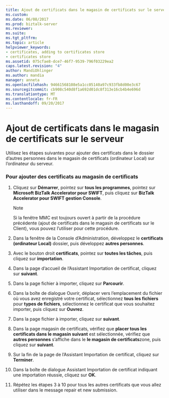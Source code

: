 ```yaml
---
title: Ajout de certificats dans le magasin de certificats sur le serveur | Documents Microsoft
ms.custom: 
ms.date: 06/08/2017
ms.prod: biztalk-server
ms.reviewer: 
ms.suite: 
ms.tgt_pltfrm: 
ms.topic: article
helpviewer_keywords:
- certificates, adding to certificates store
- certificates store
ms.assetid: 075cfae8-dce7-46f7-9539-796f03229ea2
caps.latest.revision: "4"
author: MandiOhlinger
ms.author: mandia
manager: anneta
ms.openlocfilehash: 94661568108e5a1cc05140a97c933fb8d00e3c67
ms.sourcegitcommit: cb908c540d8f1a692d01dc8f313e16cb4b4e696d
ms.translationtype: MT
ms.contentlocale: fr-FR
ms.lasthandoff: 09/20/2017
---
```

# <a name="adding-certificates-to-the-certificates-store-on-the-server"></a>Ajout de certificats dans le magasin de certificats sur le serveur
Utilisez les étapes suivantes pour ajouter des certificats dans le dossier d’autres personnes dans le magasin de certificats (ordinateur Local) sur l’ordinateur du serveur.  
  
### <a name="to-add-certificates-to-the-certificate-store"></a>Pour ajouter des certificats au magasin de certificats  
  
1.  Cliquez sur **Démarrer**, pointez sur **tous les programmes**, pointez sur **Microsoft BizTalk Accelerator pour SWIFT**, puis cliquez sur **BizTalk Accelerator pour SWIFT gestion Console**.  
  
    > [!NOTE]
    >  Si la fenêtre MMC est toujours ouvert à partir de la procédure précédente (ajout de certificats dans le magasin de certificats sur le Client), vous pouvez l’utiliser pour cette procédure.  
  
2.  Dans la fenêtre de la Console d’Administration, développez le **certificats (ordinateur Local)** dossier, puis développez **autres personnes**.  
  
3.  Avec le bouton droit **certificats**, pointez sur **toutes les tâches**, puis cliquez sur **importation**.  
  
4.  Dans la page d’accueil de l’Assistant Importation de certificat, cliquez sur **suivant**.  
  
5.  Dans la page fichier à importer, cliquez sur **Parcourir**.  
  
6.  Dans la boîte de dialogue Ouvrir, déplacer vers l’emplacement du fichier où vous avez enregistré votre certificat, sélectionnez **tous les fichiers** pour **types de fichiers**, sélectionnez le certificat que vous souhaitez importer, puis cliquez sur  **Ouvrez**.  
  
7.  Dans la page fichier à importer, cliquez sur **suivant**.  
  
8.  Dans la page magasin de certificats, vérifiez que **placer tous les certificats dans le magasin suivant** est sélectionnée, vérifiez que **autres personnes** s’affiche dans le **le magasin de certificats**zone, puis cliquez sur **suivant**.  
  
9. Sur la fin de la page de l’Assistant Importation de certificat, cliquez sur **Terminer**.  
  
10. Dans la boîte de dialogue Assistant Importation de certificat indiquant une importation réussie, cliquez sur **OK**.  
  
11. Répétez les étapes 3 à 10 pour tous les autres certificats que vous allez utiliser dans le message repair et new submission.